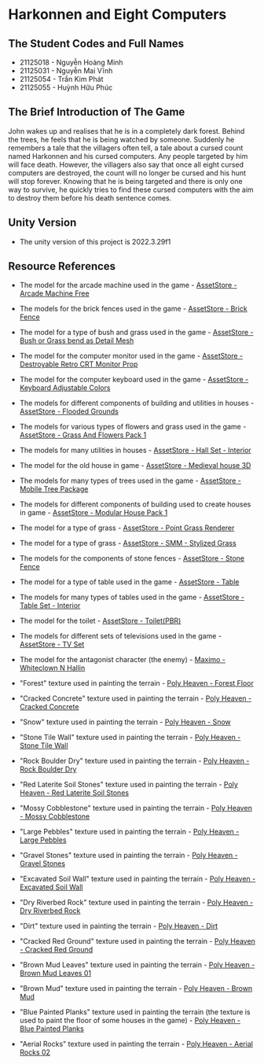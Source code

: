 # Harkonnen and Eight Computers

## The Student Codes and Full Names

- 21125018 - Nguyễn Hoàng Minh
- 21125031 - Nguyễn Mai Vĩnh
- 21125054 - Trần Kim Phát
- 21125055 - Huỳnh Hữu Phúc

## The Brief Introduction of The Game

John wakes up and realises that he is in a completely dark forest. Behind the trees, he feels that he is being watched by someone. Suddenly he remembers a tale that the villagers often tell, a tale about a cursed count named Harkonnen and his cursed computers.  Any people targeted by him will face death. However, the villagers also say that once all eight cursed computers are destroyed, the count will no longer be cursed and his hunt will stop forever. Knowing that he is being targeted and there is only one way to survive, he quickly tries to find these cursed computers with the aim to destroy them before his death sentence comes. 

## Unity Version

- The unity version of this project is 2022.3.29f1

## Resource References

- The model for the arcade machine used in the game - [AssetStore - Arcade Machine Free](https://assetstore.unity.com/packages/3d/arcade-machine-free-92191)

- The models for the brick fences used in the game - [AssetStore - Brick Fence](https://assetstore.unity.com/packages/p/brick-fence-80062)

- The model for a type of bush and grass used in the game - [AssetStore - Bush or Grass bend as Detail Mesh](https://assetstore.unity.com/packages/tools/terrain/bush-or-grass-bend-as-detail-mesh-210986)

- The model for the computer monitor used in the game - [AssetStore - Destroyable Retro CRT Monitor Prop](https://assetstore.unity.com/packages/3d/props/electronics/destroyable-retro-crt-monitor-prop-157334)

- The model for the computer keyboard used in the game - [AssetStore - Keyboard Adjustable Colors](https://assetstore.unity.com/packages/3d/props/electronics/keyboard-adjustable-colors-154305)

- The models for different components of building and utilities in houses - [AssetStore - Flooded Grounds](https://assetstore.unity.com/packages/3d/environments/flooded-grounds-48529)

- The models for various types of flowers and grass used in the game - [AssetStore - Grass And Flowers Pack 1](https://assetstore.unity.com/packages/2d/textures-materials/nature/grass-and-flowers-pack-1-17100)

- The models for many utilities in houses - [AssetStore - Hall Set - Interior](https://assetstore.unity.com/packages/3d/props/furniture/hall-set-interior-263077)

- The model for the old house in game - [AssetStore - Medieval house 3D](https://assetstore.unity.com/packages/3d/environments/historic/medieval-house-3d-66708)

- The models for many types of trees used in the game - [AssetStore - Mobile Tree Package](https://assetstore.unity.com/packages/3d/vegetation/trees/mobile-tree-package-18866)

- The models for different components of building used to create houses in game - [AssetStore - Modular House Pack 1](https://assetstore.unity.com/packages/3d/environments/urban/modular-house-pack-1-236466)

- The model for a type of grass - [AssetStore - Point Grass Renderer](https://assetstore.unity.com/packages/3d/vegetation/point-grass-renderer-207854)

- The model for a type of grass - [AssetStore - SMM - Stylized Grass](https://assetstore.unity.com/packages/3d/environments/smm-stylized-grass-184975)

- The models for the components of stone fences - [AssetStore - Stone Fence](https://assetstore.unity.com/packages/3d/props/exterior/stone-fence-2437)

- The model for a type of table used in the game - [AssetStore - Table](https://assetstore.unity.com/packages/3d/props/furniture/table-162871)

- The models for many types of tables used in the game - [AssetStore - Table Set - Interior](https://assetstore.unity.com/packages/3d/props/furniture/table-set-interior-263303)

- The model for the toilet - [AssetStore - Toilet(PBR)](https://assetstore.unity.com/packages/3d/props/furniture/toilet-pbr-148108)

- The models for different sets of televisions used in the game - [AssetStore - TV Set](https://assetstore.unity.com/packages/3d/props/electronics/tv-set-26193)

- The model for the antagonist character (the enemy) - [Maximo - Whiteclown N Hallin](https://www.mixamo.com/#/?page=1&query=Hallin&type=Character)

- "Forest" texture used in painting the terrain - [Poly Heaven - Forest Floor](https://polyhaven.com/a/forest_floor)

- "Cracked Concrete" texture used in painting the terrain - [Poly Heaven - Cracked Concrete](https://polyhaven.com/a/cracked_concrete)

- "Snow" texture used in painting the terrain - [Poly Heaven - Snow](https://polyhaven.com/a/snow_01)

- "Stone Tile Wall" texture used in painting the terrain - [Poly Heaven - Stone Tile Wall](https://polyhaven.com/a/stone_tile_wall)

- "Rock Boulder Dry" texture used in painting the terrain - [Poly Heaven - Rock Boulder Dry](https://polyhaven.com/a/rock_boulder_dry)

- "Red Laterite Soil Stones" texture used in painting the terrain - [Poly Heaven - Red Laterite Soil Stones](https://polyhaven.com/a/red_laterite_soil_stones)

- "Mossy Cobblestone" texture  used in painting the terrain - [Poly Heaven - Mossy Cobblestone](https://polyhaven.com/a/mossy_cobblestone)

- "Large Pebbles" texture used in painting the terrain - [Poly Heaven - Large Pebbles](https://polyhaven.com/a/large_pebbles)

- "Gravel Stones" texture used in painting the terrain - [Poly Heaven - Gravel Stones](http://gravel_stones/)

- "Excavated Soil Wall" texture used in painting the terrain - [Poly Heaven - Excavated Soil Wall](https://polyhaven.com/a/excavated_soil_wall)

- "Dry Riverbed Rock" texture used in painting the terrain - [Poly Heaven - Dry Riverbed Rock](https://polyhaven.com/a/dry_riverbed_rock)

- "Dirt" texture used in painting the terrain - [Poly Heaven - Dirt](https://polyhaven.com/a/dirt)

- "Cracked Red Ground" texture used in painting the terrain - [Poly Heaven - Cracked Red Ground](https://polyhaven.com/a/cracked_red_ground)

- "Brown Mud Leaves" texture used in painting the terrain - [Poly Heaven - Brown Mud Leaves 01](https://polyhaven.com/a/brown_mud_leaves_01)

- "Brown Mud" texture used in painting the terrain - [Poly Heaven - Brown Mud](https://polyhaven.com/a/brown_mud)

- "Blue Painted Planks" texture used in painting the terrain (the texture is used to paint the floor of some houses in the game) - [Poly Heaven - Blue Painted Planks](https://polyhaven.com/a/blue_painted_planks)

- "Aerial Rocks" texture used in painting the terrain - [Poly Heaven - Aerial Rocks 02](https://polyhaven.com/a/aerial_rocks_02)